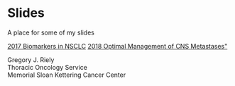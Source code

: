 # Slides

A place for some of my slides

<a href="https://github.com/rielyg/slides/blob/master/RIELY%20NCCN%20AC%202017%20BIOMARKERS.pptx">2017 Biomarkers in NSCLC</a>
<a href="https://github.com/rielyg/slides/blob/master/RIELY%20Winter%20lung%202018%20second.pptx">2018 Optimal Management of CNS Metastases"</a>
<p>Gregory J. Riely<br>
Thoracic Oncology Service<br>
Memorial Sloan Kettering Cancer Center</p>

